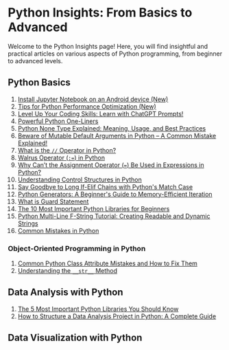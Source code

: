# Python Insights: From Basics to Advanced

Welcome to the Python Insights page! Here, you will find insightful and practical articles on various aspects of Python programming, from beginner to advanced levels.

## Python Basics

1. [Install Jupyter Notebook on an Android device (New)](install-jupyter-android.md)
2. [Tips for Python Performance Optimization (New)](python-performance-tips.md)
3. [Level Up Your Coding Skills: Learn with ChatGPT Prompts!](prompt-learn-coding.md)
4. [Powerful Python One-Liners](python-one-liners.md)
5. [Python None Type Explained: Meaning, Usage, and Best Practices](none-type-explained.md)
6. [Beware of Mutable Default Arguments in Python – A Common Mistake Explained!](mutable-default-arguments.md)
7. [What is the `//` Operator in Python?](floor-division.md)
8. [Walrus Operator (`:=`) in Python](walrus-operator.md)
9. [Why Can’t the Assignment Operator (`=`) Be Used in Expressions in Python?](assignment-operator-exp.md)
10. [Understanding Control Structures in Python](control-structures-python.md)
11. [Say Goodbye to Long If-Elif Chains with Python's Match Case](match-case.md)
12. [Python Generators: A Beginner's Guide to Memory-Efficient Iteration](generators-in-python.md)
13. [What is Guard Statement](guard-statement.md)
14. [The 10 Most Important Python Libraries for Beginners](python-libraries.md)
15. [Python Multi-Line F-String Tutorial: Creating Readable and Dynamic Strings](fstring-dynamic.md)
16. [Common Mistakes in Python](common-mistakes-in-python.md)

### Object-Oriented Programming in Python

1. [Common Python Class Attribute Mistakes and How to Fix Them](common-class-mistake.md)
2. [Understanding the `__str__` Method](class-str-method.md)

## Data Analysis with Python

1. [The 5 Most Important Python Libraries You Should Know](data-analysis/top5-libraries-python.md)
2. [How to Structure a Data Analysis Project in Python: A Complete Guide](structure-da-project.md)

## Data Visualization with Python

<script async src="https://pagead2.googlesyndication.com/pagead/js/adsbygoogle.js?client=ca-pub-1602443888929206"
     crossorigin="anonymous"></script>
<ins class="adsbygoogle"
     style="display:block"
     data-ad-format="autorelaxed"
     data-ad-client="ca-pub-1602443888929206"
     data-ad-slot="7879511511"></ins>
<script>
     (adsbygoogle = window.adsbygoogle || []).push({});
</script>